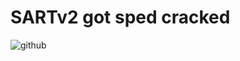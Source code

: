 # SARTv2 got sped cracked
![github](https://user-images.githubusercontent.com/79816938/231566020-260c65f0-27df-4043-bd29-b615129fad6b.png)



